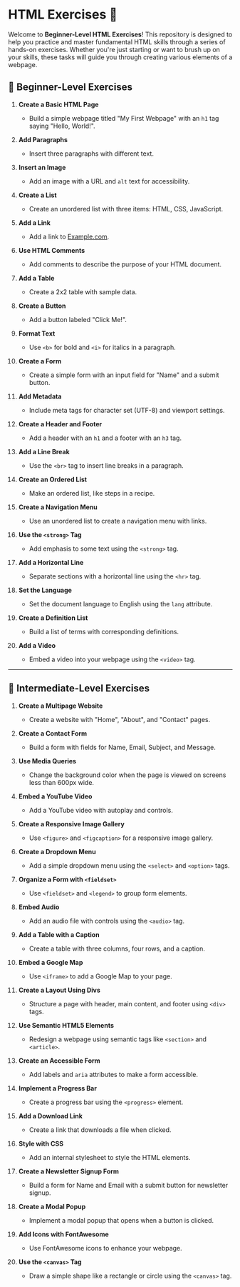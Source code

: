 # HTML Exercises 🚀

Welcome to **Beginner-Level HTML Exercises**! This repository is designed to help you practice and master fundamental HTML skills through a series of hands-on exercises. Whether you're just starting or want to brush up on your skills, these tasks will guide you through creating various elements of a webpage.


## 🌟 Beginner-Level Exercises

1. **Create a Basic HTML Page**
   - Build a simple webpage titled "My First Webpage" with an `h1` tag saying "Hello, World!".
   
2. **Add Paragraphs**
   - Insert three paragraphs with different text.

3. **Insert an Image**
   - Add an image with a URL and `alt` text for accessibility.

4. **Create a List**
   - Create an unordered list with three items: HTML, CSS, JavaScript.

5. **Add a Link**
   - Add a link to [Example.com](https://www.example.com).

6. **Use HTML Comments**
   - Add comments to describe the purpose of your HTML document.

7. **Add a Table**
   - Create a 2x2 table with sample data.

8. **Create a Button**
   - Add a button labeled "Click Me!".

9. **Format Text**
   - Use `<b>` for bold and `<i>` for italics in a paragraph.

10. **Create a Form**
    - Create a simple form with an input field for "Name" and a submit button.

11. **Add Metadata**
    - Include meta tags for character set (UTF-8) and viewport settings.

12. **Create a Header and Footer**
    - Add a header with an `h1` and a footer with an `h3` tag.

13. **Add a Line Break**
    - Use the `<br>` tag to insert line breaks in a paragraph.

14. **Create an Ordered List**
    - Make an ordered list, like steps in a recipe.

15. **Create a Navigation Menu**
    - Use an unordered list to create a navigation menu with links.

16. **Use the `<strong>` Tag**
    - Add emphasis to some text using the `<strong>` tag.

17. **Add a Horizontal Line**
    - Separate sections with a horizontal line using the `<hr>` tag.

18. **Set the Language**
    - Set the document language to English using the `lang` attribute.

19. **Create a Definition List**
    - Build a list of terms with corresponding definitions.

20. **Add a Video**
    - Embed a video into your webpage using the `<video>` tag.

---

## 🚀 Intermediate-Level Exercises

1. **Create a Multipage Website**
   - Create a website with "Home", "About", and "Contact" pages.

2. **Create a Contact Form**
   - Build a form with fields for Name, Email, Subject, and Message.

3. **Use Media Queries**
   - Change the background color when the page is viewed on screens less than 600px wide.

4. **Embed a YouTube Video**
   - Add a YouTube video with autoplay and controls.

5. **Create a Responsive Image Gallery**
   - Use `<figure>` and `<figcaption>` for a responsive image gallery.

6. **Create a Dropdown Menu**
   - Add a simple dropdown menu using the `<select>` and `<option>` tags.

7. **Organize a Form with `<fieldset>`**
   - Use `<fieldset>` and `<legend>` to group form elements.

8. **Embed Audio**
   - Add an audio file with controls using the `<audio>` tag.

9. **Add a Table with a Caption**
   - Create a table with three columns, four rows, and a caption.

10. **Embed a Google Map**
    - Use `<iframe>` to add a Google Map to your page.

11. **Create a Layout Using Divs**
    - Structure a page with header, main content, and footer using `<div>` tags.

12. **Use Semantic HTML5 Elements**
    - Redesign a webpage using semantic tags like `<section>` and `<article>`.

13. **Create an Accessible Form**
    - Add labels and `aria` attributes to make a form accessible.

14. **Implement a Progress Bar**
    - Create a progress bar using the `<progress>` element.

15. **Add a Download Link**
    - Create a link that downloads a file when clicked.

16. **Style with CSS**
    - Add an internal stylesheet to style the HTML elements.

17. **Create a Newsletter Signup Form**
    - Build a form for Name and Email with a submit button for newsletter signup.

18. **Create a Modal Popup**
    - Implement a modal popup that opens when a button is clicked.

19. **Add Icons with FontAwesome**
    - Use FontAwesome icons to enhance your webpage.

20. **Use the `<canvas>` Tag**
    - Draw a simple shape like a rectangle or circle using the `<canvas>` tag.




